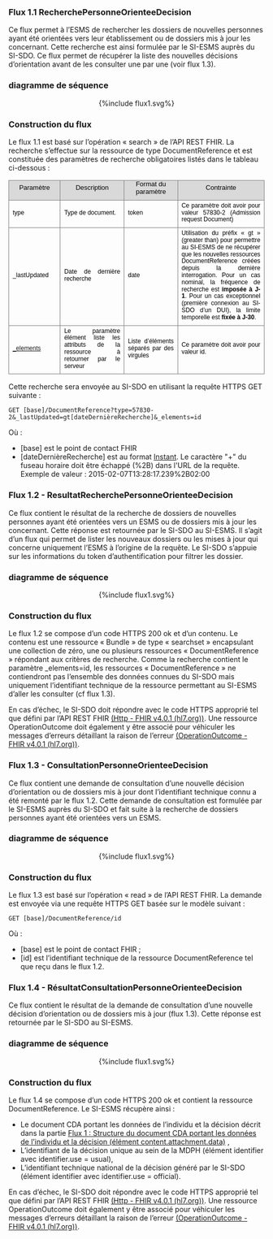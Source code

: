 
### Flux 1.1 RecherchePersonneOrienteeDecision

Ce flux permet à l’ESMS de rechercher les dossiers de nouvelles personnes ayant été orientées vers leur établissement ou de dossiers mis à jour les concernant. Cette recherche est ainsi formulée par le SI-ESMS auprès du SI-SDO. Ce flux permet de récupérer la liste des nouvelles décisions d’orientation avant de les consulter une par une (voir flux 1.3). 

### diagramme de séquence 

<div style="text-align:center;"> {%include flux1.svg%} </div>



### Construction du flux

Le flux 1.1 est basé sur l’opération « search » de l’API REST FHIR. La recherche s’effectue sur la ressource de type DocumentReference et est constituée des paramètres de recherche obligatoires listés dans le tableau ci-dessous : 
<div style='margin-top:0cm;margin-right:0cm;margin-bottom:6.0pt;margin-left:0cm;text-align:justify;line-height:115%;font-size:13px;font-family:"Arial",sans-serif;' align="center">
    <table style="border-collapse:collapse;border:none;">
        <tbody>
            <tr>
                <td style="width:84.65pt;border:solid gray 1.0pt;background:#D9D9D9;padding:0cm 5.4pt 0cm 5.4pt;">
                    <p style='margin-top:0cm;margin-right:0cm;margin-bottom:6.0pt;margin-left:0cm;text-align:center;line-height:115%;font-size:13px;font-family:"Arial",sans-serif;'><span style="color:black;">Param&egrave;tre</span></p>
                </td>
                <td style="width:5.0cm;border:solid gray 1.0pt;border-left:none;background:#D9D9D9;padding:0cm 5.4pt 0cm 5.4pt;">
                    <p style='margin-top:0cm;margin-right:0cm;margin-bottom:6.0pt;margin-left:0cm;text-align:center;line-height:115%;font-size:13px;font-family:"Arial",sans-serif;'><span style="color:black;">Description</span></p>
                </td>
                <td style="width:107.9pt;border:solid gray 1.0pt;border-left:none;background:#D9D9D9;padding:0cm 5.4pt 0cm 5.4pt;">
                    <p style='margin-top:0cm;margin-right:0cm;margin-bottom:6.0pt;margin-left:0cm;text-align:center;line-height:115%;font-size:13px;font-family:"Arial",sans-serif;'><span style="color:black;">Format du param&egrave;tre</span></p>
                </td>
                <td style="width:175.2pt;border:solid gray 1.0pt;border-left:none;background:#D9D9D9;padding:0cm 5.4pt 0cm 5.4pt;">
                    <p style='margin-top:0cm;margin-right:0cm;margin-bottom:6.0pt;margin-left:0cm;text-align:center;line-height:115%;font-size:13px;font-family:"Arial",sans-serif;'><span style="color:black;">Contrainte</span></p>
                </td>
            </tr>
            <tr>
                <td style="width:0cm;border:solid gray 1.0pt;border-top:none;padding:0cm 5.4pt 0cm 5.4pt;">
                    <p style='margin-top:3.0pt;margin-right:0cm;margin-bottom:6.0pt;margin-left:0cm;text-align:justify;line-height:115%;font-size:12px;font-family:"Arial",sans-serif;'><span style="color:black;">type</span></p>
                </td>
                <td style="width:5.0cm;border-top:none;border-left:none;border-bottom:  solid gray 1.0pt;border-right:solid gray 1.0pt;padding:0cm 5.4pt 0cm 5.4pt;">
                    <p style='margin-top:3.0pt;margin-right:0cm;margin-bottom:6.0pt;margin-left:0cm;text-align:justify;line-height:115%;font-size:12px;font-family:"Arial",sans-serif;'><span style="color:black;">Type de document.</span></p>
                </td>
                <td style="width:107.9pt;border-top:none;border-left:none;border-bottom:solid gray 1.0pt;border-right:solid gray 1.0pt;padding:0cm 5.4pt 0cm 5.4pt;">
                    <p style='margin-top:3.0pt;margin-right:0cm;margin-bottom:6.0pt;margin-left:0cm;text-align:justify;line-height:115%;font-size:12px;font-family:"Arial",sans-serif;'><span style="color:black;">token</span></p>
                </td>
                <td style="width:0cm;border-top:none;border-left:none;border-bottom:  solid gray 1.0pt;border-right:solid gray 1.0pt;padding:0cm 5.4pt 0cm 5.4pt;">
                    <p style='margin-top:3.0pt;margin-right:0cm;margin-bottom:6.0pt;margin-left:0cm;text-align:justify;line-height:115%;font-size:12px;font-family:"Arial",sans-serif;'><span style="color:black;">Ce param&egrave;tre doit avoir pour valeur 57830-2 (Admission request Document)</span></p>
                </td>
            </tr>
            <tr>
                <td style="width:0cm;border:solid gray 1.0pt;border-top:none;padding:0cm 5.4pt 0cm 5.4pt;">
                    <p style='margin-top:3.0pt;margin-right:0cm;margin-bottom:6.0pt;margin-left:0cm;text-align:justify;line-height:115%;font-size:12px;font-family:"Arial",sans-serif;'><span style="color:black;">_lastUpdated</span></p>
                </td>
                <td style="width:5.0cm;border-top:none;border-left:none;border-bottom:  solid gray 1.0pt;border-right:solid gray 1.0pt;padding:0cm 5.4pt 0cm 5.4pt;">
                    <p style='margin-top:3.0pt;margin-right:0cm;margin-bottom:6.0pt;margin-left:0cm;text-align:justify;line-height:115%;font-size:12px;font-family:"Arial",sans-serif;'><span style="color:black;">Date de derni&egrave;re recherche</span></p>
                </td>
                <td style="width:107.9pt;border-top:none;border-left:none;border-bottom:solid gray 1.0pt;border-right:solid gray 1.0pt;padding:0cm 5.4pt 0cm 5.4pt;">
                    <p style='margin-top:3.0pt;margin-right:0cm;margin-bottom:6.0pt;margin-left:0cm;text-align:justify;line-height:115%;font-size:12px;font-family:"Arial",sans-serif;'><span style="color:black;">date</span></p>
                </td>
                <td style="width:0cm;border-top:none;border-left:none;border-bottom:  solid gray 1.0pt;border-right:solid gray 1.0pt;padding:0cm 5.4pt 0cm 5.4pt;">
                    <p style='margin-top:3.0pt;margin-right:0cm;margin-bottom:6.0pt;margin-left:0cm;text-align:justify;line-height:115%;font-size:12px;font-family:"Arial",sans-serif;'><span style="color:black;">Utilisation du pr&eacute;fix &laquo; gt &raquo; (greater than) pour permettre au SI-ESMS de ne r&eacute;cup&eacute;rer que les nouvelles ressources DocumentReference cr&eacute;&eacute;es depuis la derni&egrave;re interrogation. 
                    Pour un cas nominal, la fr&eacute;quence de recherche est <strong>imposée à J-1</strong>. Pour un cas exceptionnel (premi&egrave;re connexion au SI-SDO d&rsquo;un DUI), la limite temporelle est <strong>fixée à J-30</strong>.&nbsp;</span></p>
                </td>
            </tr>
            <tr>
                <td style="width:0cm;border:solid gray 1.0pt;border-top:none;padding:0cm 5.4pt 0cm 5.4pt;">
                    <p style='margin-top:3.0pt;margin-right:0cm;margin-bottom:6.0pt;margin-left:0cm;text-align:justify;line-height:115%;font-size:12px;font-family:"Arial",sans-serif;'><span style="color:black;"><a href="https://www.https://hl7.org/fhir/R4/search.html#elements">_elements</a><a href="#_ftn1" name="_ftnref1" title=""><span style="vertical-align:super;"><span style="vertical-align:super;"><span style='font-size:12px;line-height:115%;font-family:"Arial",sans-serif;color:black;'></span></span></span></a></span></p>
                </td>
                <td style="width:5.0cm;border-top:none;border-left:none;border-bottom:  solid gray 1.0pt;border-right:solid gray 1.0pt;padding:0cm 5.4pt 0cm 5.4pt;">
                    <p style='margin-top:3.0pt;margin-right:0cm;margin-bottom:6.0pt;margin-left:0cm;text-align:justify;line-height:115%;font-size:12px;font-family:"Arial",sans-serif;'><span style="color:black;">Le param&egrave;tre &eacute;l&eacute;ment liste les attributs de la ressource &agrave; retourner par le serveur</span></p>
                </td>
                <td style="width:107.9pt;border-top:none;border-left:none;border-bottom:solid gray 1.0pt;border-right:solid gray 1.0pt;padding:0cm 5.4pt 0cm 5.4pt;">
                    <p style='margin-top:3.0pt;margin-right:0cm;margin-bottom:6.0pt;margin-left:0cm;text-align:justify;line-height:115%;font-size:12px;font-family:"Arial",sans-serif;'><span style="color:black;">Liste d&rsquo;&eacute;l&eacute;ments s&eacute;par&eacute;s par des virgules</span></p>
                </td>
                <td style="width:0cm;border-top:none;border-left:none;border-bottom:  solid gray 1.0pt;border-right:solid gray 1.0pt;padding:0cm 5.4pt 0cm 5.4pt;">
                    <p style='margin-top:3.0pt;margin-right:0cm;margin-bottom:6.0pt;margin-left:0cm;text-align:justify;line-height:115%;font-size:12px;font-family:"Arial",sans-serif;'><span style="color:black;">Ce param&egrave;tre doit avoir pour valeur id.</span></p>
                </td>
            </tr>
        </tbody>
    </table>
</div>

Cette recherche sera envoyée au SI-SDO en utilisant la requête HTTPS GET suivante :

`GET [base]/DocumentReference?type=57830-2&_lastUpdated=gt[dateDernièreRecherche]&_elements=id`

Où :

* [base] est le point de contact FHIR 
* [dateDernièreRecherche] est au format [Instant](https://www.https://hl7.org/fhir/R4/datatypes.html#instant). Le caractère "+" du fuseau horaire doit être échappé (%2B) dans l'URL de la requête. Exemple de valeur : 2015-02-07T13:28:17.239%2B02:00

### Flux 1.2 - ResultatRecherchePersonneOrienteeDecision

Ce flux contient le résultat de la recherche de dossiers de nouvelles personnes ayant été orientées vers un ESMS ou de dossiers mis à jour les concernant. Cette réponse est retournée par le SI-SDO au SI-ESMS.
Il s’agit d’un flux qui permet de lister les nouveaux dossiers ou les mises à jour qui concerne uniquement l’ESMS à l’origine de la requête. Le SI-SDO s’appuie sur les informations du token d’authentification pour filtrer les dossier. 

### diagramme de séquence

<div style="text-align:center;"> {%include flux1.svg%} </div>

### Construction du flux

Le flux 1.2 se compose d’un code HTTPS 200 ok et d’un contenu. Le contenu est une ressource « Bundle » de type « searchset » encapsulant une collection de zéro, une ou plusieurs ressources « DocumentReference » répondant aux critères de recherche. Comme la recherche contient le paramètre _elements=id, les ressources « DocumentReference » ne contiendront pas l’ensemble des données connues du SI-SDO mais uniquement l’identifiant technique de la ressource permettant au SI-ESMS d’aller les consulter (cf flux 1.3).

En cas d’échec, le SI-SDO doit répondre avec le code HTTPS approprié tel que défini par l’API REST FHIR [(Http - FHIR v4.0.1 (hl7.org))](https://https://hl7.org/fhir/R4/http.html). Une ressource OperationOutcome doit également y être associé pour véhiculer les messages d’erreurs détaillant la raison de l’erreur [(OperationOutcome - FHIR v4.0.1 (hl7.org))](https://https://hl7.org/fhir/R4/operationoutcome.html).

### Flux 1.3 - ConsultationPersonneOrienteeDecision

Ce flux contient une demande de consultation d’une nouvelle décision d’orientation ou de dossiers mis à jour dont l’identifiant technique connu a été remonté par le flux 1.2. Cette demande de consultation est formulée par le SI-ESMS auprès du SI-SDO et fait suite à la recherche de dossiers personnes ayant été orientées vers un ESMS.

### diagramme de séquence

<div style="text-align:center;"> {%include flux1.svg%} </div>

### Construction du flux

Le flux 1.3 est basé sur l’opération « read » de l’API REST FHIR. La demande est envoyée via une requête HTTPS GET basée sur le modèle suivant :

`GET [base]/DocumentReference/id`

Où :

* [base] est le point de contact FHIR ;
* [id] est l’identifiant technique de la ressource DocumentReference tel que reçu dans le flux 1.2.

### Flux 1.4 - RésultatConsultationPersonneOrienteeDecision

Ce flux contient le résultat de la demande de consultation d’une nouvelle décision d’orientation ou de dossiers mis à jour (flux 1.3). Cette réponse est retournée par le SI-SDO au SI-ESMS.

### diagramme de séquence 

<div style="text-align:center;"> {%include flux1.svg%} </div>

### Construction du flux

Le flux 1.4 se compose d’un code HTTPS 200 ok et contient la ressource DocumentReference. Le SI-ESMS récupère ainsi :

* Le document CDA portant les données de l’individu et la décision décrit dans la partie [Flux 1 : Structure du document CDA portant les données de l’individu et la décision (élément content.attachment.data)](ressource_cda.html) ,
* L’identifiant de la décision unique au sein de la MDPH (élément identifier avec identifier.use = usual),
* L’identifiant technique national de la décision généré par le SI-SDO (élément identifier avec identifier.use = official).

En cas d’échec, le SI-SDO doit répondre avec le code HTTPS approprié tel que défini par l’API REST FHIR [(Http - FHIR v4.0.1 (hl7.org))](https://https://hl7.org/fhir/R4/http.html). Une ressource OperationOutcome doit également y être associé pour véhiculer les messages d’erreurs détaillant la raison de l’erreur [(OperationOutcome - FHIR v4.0.1 (hl7.org))](https://https://hl7.org/fhir/R4/operationoutcome.html).
